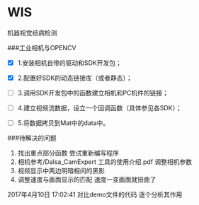 # WIS

机器视觉纸病检测


###工业相机与OPENCV   


- [x] 1.安装相机自带的驱动和SDK开发包；       
- [x] 2.配置好SDK的动态链接库（或者静态）；   
- [ ] 3.调用SDK开发包中的函数建立相机和PC机件的链接；   
- [ ] 4.建立视频流数据，设立一个回调函数（具体参见各SDK）；   
- [ ] 5.将数据拷贝到Mat中的data中。   


###待解决的问题


1. 找出重点部分函数 尝试重新编写程序   
2. 相机参考/Dalsa_CamExpert 工具的使用介绍.pdf 调整相机参数   
3. 视频显示中两边明暗相间的黑影    
4. 调整速度与画面显示的匹配 速度一变画面就扭曲了   

2017年4月10日 17:02:41
对比demo文件的代码 逐个分析其作用
